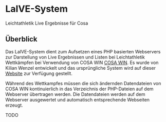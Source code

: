 # LaIVE-System
Leichtathletik Live Ergebnisse für Cosa

## Überblick
Das LaIVE-System dient zum Aufsetzen eines PHP basierten Webservers zur Darstellung von Live Ergebnissen und Listen bei Leichtathletik Wettkämpfen bei Verwendung von COSA WIN [COSA WIN](http://www.cosa-software.de). Es wurde von Kilian Wenzel entwickelt und das ursprüngliche System wird auf dieser [Website](http://laive.de/LaIVE-System) zur Verfügung gestellt.

Während des Wettkampfes müssen die sich ändernden Datendateien von COSA WIN kontinuierlich in das Verzeichnis der PHP-Dateien auf dem Webserver übertragen werden. Die Datendateien werden auf dem Webserver ausgewertet und automatisch entsprechende Webseiten erzeugt.

TODO



